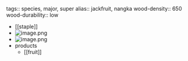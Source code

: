 tags:: species, major, super
alias:: jackfruit, nangka
wood-density:: 650
wood-durability:: low

- [[staple]]
- ![image.png](https://peach-geographical-bat-397.mypinata.cloud/ipfs/QmYEJQa6yCb2DgVUY9zrHKEipQ6CjVXsWUC1KC2NMhdoJ9)
- ![image.png](https://peach-geographical-bat-397.mypinata.cloud/ipfs/QmSUzNvQT21jX1nviWRfpe1NcU9Gf7K5hiWbAnDSDs2SvR)
- products
	- [[fruit]]